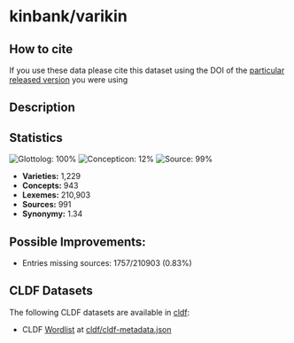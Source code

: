 # kinbank/varikin

## How to cite

If you use these data please cite
this dataset using the DOI of the [particular released version](../../releases/) you were using

## Description


## Statistics


![Glottolog: 100%](https://img.shields.io/badge/Glottolog-100%25-brightgreen.svg "Glottolog: 100%")
![Concepticon: 12%](https://img.shields.io/badge/Concepticon-12%25-red.svg "Concepticon: 12%")
![Source: 99%](https://img.shields.io/badge/Source-99%25-brightgreen.svg "Source: 99%")

- **Varieties:** 1,229
- **Concepts:** 943
- **Lexemes:** 210,903
- **Sources:** 991
- **Synonymy:** 1.34

## Possible Improvements:



- Entries missing sources: 1757/210903 (0.83%)

## CLDF Datasets

The following CLDF datasets are available in [cldf](cldf):

- CLDF [Wordlist](https://github.com/cldf/cldf/tree/master/modules/Wordlist) at [cldf/cldf-metadata.json](cldf/cldf-metadata.json)